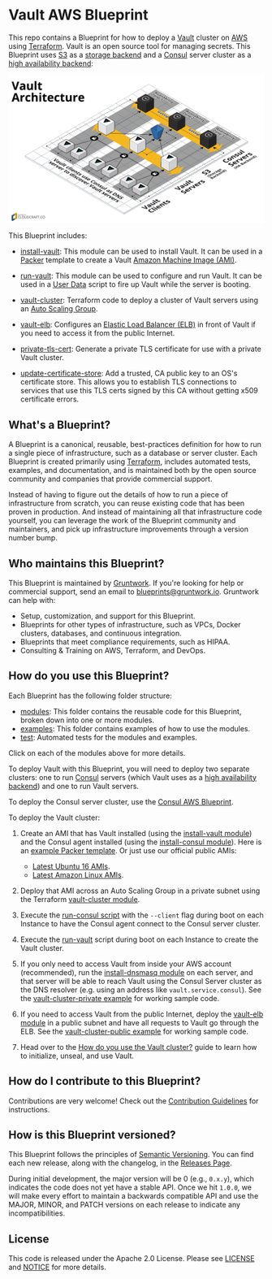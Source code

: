 # Vault AWS Blueprint

This repo contains a Blueprint for how to deploy a [Vault](https://www.vaultproject.io/) cluster on 
[AWS](https://aws.amazon.com/) using [Terraform](https://www.terraform.io/). Vault is an open source tool for managing
secrets. This Blueprint uses [S3](https://aws.amazon.com/s3/) as a [storage 
backend](https://www.vaultproject.io/docs/configuration/storage/index.html) and a [Consul](https://www.consul.io) 
server cluster as a [high availability backend](https://www.vaultproject.io/docs/concepts/ha.html):

![Vault architecture](/_docs/architecture.png)

This Blueprint includes:

* [install-vault](/modules/install-valut): This module can be used to install Vault. It can be used in a 
  [Packer](https://www.packer.io/) template to create a Vault 
  [Amazon Machine Image (AMI)](http://docs.aws.amazon.com/AWSEC2/latest/UserGuide/AMIs.html).

* [run-vault](/modules/run-vault): This module can be used to configure and run Vault. It can be used in a 
  [User Data](http://docs.aws.amazon.com/AWSEC2/latest/UserGuide/user-data.html#user-data-shell-scripts) 
  script to fire up Vault while the server is booting.

* [vault-cluster](/modules/vault-cluster): Terraform code to deploy a cluster of Vault servers using an [Auto Scaling 
  Group](https://aws.amazon.com/autoscaling/).
    
* [vault-elb](/modules/vault-elb): Configures an [Elastic Load Balancer 
  (ELB)](https://aws.amazon.com/elasticloadbalancing/classicloadbalancer/) in front of Vault if you need to access it
  from the public Internet.
   
* [private-tls-cert](/modules/private-tls-cert): Generate a private TLS certificate for use with a private Vault 
  cluster.
   
* [update-certificate-store](/modules/update-certificate-store): Add a trusted, CA public key to an OS's 
  certificate store. This allows you to establish TLS connections to services that use this TLS certs signed by this
  CA without getting x509 certificate errors.
   



## What's a Blueprint?

A Blueprint is a canonical, reusable, best-practices definition for how to run a single piece of infrastructure, such 
as a database or server cluster. Each Blueprint is created primarily using [Terraform](https://www.terraform.io/), 
includes automated tests, examples, and documentation, and is maintained both by the open source community and 
companies that provide commercial support. 

Instead of having to figure out the details of how to run a piece of infrastructure from scratch, you can reuse 
existing code that has been proven in production. And instead of maintaining all that infrastructure code yourself, 
you can leverage the work of the Blueprint community and maintainers, and pick up infrastructure improvements through
a version number bump.
 
 
 
## Who maintains this Blueprint?

This Blueprint is maintained by [Gruntwork](http://www.gruntwork.io/). If you're looking for help or commercial 
support, send an email to [blueprints@gruntwork.io](mailto:blueprints@gruntwork.io?Subject=Vault%20Blueprint). 
Gruntwork can help with:

* Setup, customization, and support for this Blueprint.
* Blueprints for other types of infrastructure, such as VPCs, Docker clusters, databases, and continuous integration.
* Blueprints that meet compliance requirements, such as HIPAA.
* Consulting & Training on AWS, Terraform, and DevOps.



## How do you use this Blueprint?

Each Blueprint has the following folder structure:

* [modules](/modules): This folder contains the reusable code for this Blueprint, broken down into one or more modules.
* [examples](/examples): This folder contains examples of how to use the modules.
* [test](/test): Automated tests for the modules and examples.

Click on each of the modules above for more details.

To deploy Vault with this Blueprint, you will need to deploy two separate clusters: one to run 
[Consul](https://www.consul.io/) servers (which Vault uses as a [high availability 
backend](https://www.vaultproject.io/docs/concepts/ha.html)) and one to run Vault servers. 

To deploy the Consul server cluster, use the [Consul AWS Blueprint](https://github.com/gruntwork-io/consul-aws-blueprint). 

To deploy the Vault cluster:

1. Create an AMI that has Vault installed (using the [install-vault module](/modules/install-vault)) and the Consul
   agent installed (using the [install-consul 
   module](https://github.com/gruntwork-io/consul-aws-blueprint/tree/master/modules/install-consul)). Here is an 
   [example Packer template](/examples/vault-consul-ami). Or just use our official public AMIs:
   - [Latest Ubuntu 16 AMIs](/_docs/ubuntu16-ami-list.md).
   - [Latest Amazon Linux AMIs](/_docs/amazon-linux-ami-list.md).

1. Deploy that AMI across an Auto Scaling Group in a private subnet using the Terraform [vault-cluster 
   module](/modules/vault-cluster). 

1. Execute the [run-consul script](https://github.com/gruntwork-io/consul-aws-blueprint/tree/master/modules/run-consul)
   with the `--client` flag during boot on each Instance to have the Consul agent connect to the Consul server cluster. 

1. Execute the [run-vault](/modules/run-vault) script during boot on each Instance to create the Vault cluster. 

1. If you only need to access Vault from inside your AWS account (recommended), run the [install-dnsmasq 
   module](https://github.com/gruntwork-io/consul-aws-blueprint/tree/master/modules/install-dnsmasq) on each server, and 
   that server will be able to reach Vault using the Consul Server cluster as the DNS resolver (e.g. using an address 
   like `vault.service.consul`). See the [vault-cluster-private example](/examples/vault-cluster-private) for working 
   sample code.

1. If you need to access Vault from the public Internet, deploy the [vault-elb module](/modules/vault-elb) in a public 
   subnet and have all requests to Vault go through the ELB. See the [vault-cluster-public 
   example](/examples/vault-cluster-public) for working sample code.

1. Head over to the [How do you use the Vault cluster?](/modules/vault-cluster#how-do-you-use-the-vault-cluster) guide
   to learn how to initialize, unseal, and use Vault.

 
 



## How do I contribute to this Blueprint?

Contributions are very welcome! Check out the [Contribution Guidelines](/CONTRIBUTING.md) for instructions.



## How is this Blueprint versioned?

This Blueprint follows the principles of [Semantic Versioning](http://semver.org/). You can find each new release, 
along with the changelog, in the [Releases Page](../../releases). 

During initial development, the major version will be 0 (e.g., `0.x.y`), which indicates the code does not yet have a 
stable API. Once we hit `1.0.0`, we will make every effort to maintain a backwards compatible API and use the MAJOR, 
MINOR, and PATCH versions on each release to indicate any incompatibilities. 



## License

This code is released under the Apache 2.0 License. Please see [LICENSE](/LICENSE) and [NOTICE](/NOTICE) for more 
details.


